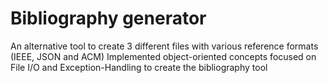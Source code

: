 # Bibliography generator
An alternative tool to create 3 different files with various reference formats (IEEE, JSON and ACM)
Implemented object-oriented concepts focused on File I/O and Exception-Handling to create the bibliography tool
